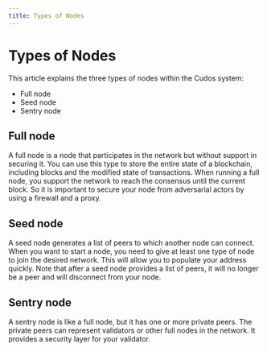 ```yaml
---
title: Types of Nodes
---
```


# Types of Nodes

This article explains the three types of nodes within the Cudos system:
* Full node
* Seed node
* Sentry node

## Full node

A full node is a node that participates in the network but without support in securing it. You can use this type to store the entire state of a blockchain, including blocks and the modified state of transactions. When running a full node, you support the network to reach the consensus until the current block. So it is important to secure your node from adversarial actors by using a firewall and a proxy.

## Seed node

A seed node generates a list of peers to which another node can connect. When you want to start a node, you need to give at least one type of node to join the desired network. This will allow you to populate your address quickly. Note that after a seed node provides a list of peers, it will no longer be a peer and will disconnect from your node.

## Sentry node
A sentry node is like a full node, but it has one or more private peers. The private peers can represent validators or other full nodes in the network. It provides a security layer for your validator.
